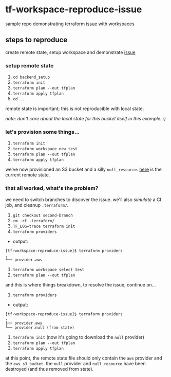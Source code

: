 # tf-workspace-reproduce-issue
sample repo demonstrating terraform [issue](https://github.com/hashicorp/terraform/issues/21133) with workspaces

## steps to reproduce
create remote state, setup workspace and demonstrate [issue](https://github.com/hashicorp/terraform/issues/21133)

### setup remote state
1. `cd backend_setup`
1. `terraform init`
1. `terraform plan --out tfplan`
1. `terraform apply tfplan`
1. `cd ..`

remote state is important; this is not reproducible with local state.

_note: don't care about the local state for this bucket itself in this example. :)_

### let's provision some things...
1. `terraform init`
1. `terraform workspace new test`
1. `terraform plan --out tfplan`
1. `terraform apply tfplan`

we've now provisioned an S3 bucket and a silly `null_resource`. [here](link) is the current remote state.

### that all worked, what's the problem?
we need to switch branches to discover the issue. we'll also _simulate_ a CI job, and cleanup `.terraform/`.

1. `git checkout second-branch`
1. `rm -rf .terraform/`
1. `TF_LOG=trace terraform init`
1. `terraform providers`
  * output:
   ```
   [tf-workspace-reproduce-issue]$ terraform providers
   .
   └── provider.aws
   ```
1. `terraform workspace select test`
1. `terraform plan --out tfplan`

and this is where things breakdown, to resolve the issue, continue on...

1. `terraform providers`
  * output:
  ```
  [tf-workspace-reproduce-issue]$ terraform providers
  .
  ├── provider.aws
  └── provider.null (from state)
  ```
1. `terraform init` (now it's going to download the `null` provider)
1. `terraform plan --out tfplan`
1. `terraform apply tfplan`

at this point, the remote state file should only contain the `aws` provider and the `aws_s3_bucket`. the `null` provider and `null_resource` have been destroyed (and thus removed from state).
